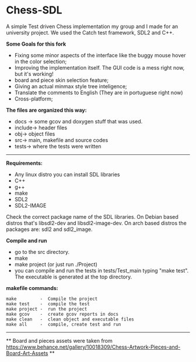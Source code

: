 # Chess-SDL

A simple Test driven Chess implementation my group and I made for an university project.
We used the Catch test framework, SDL2 and C++.

**Some Goals for this fork**

* Fixing some minor aspects of the interface like the buggy mouse hover in the color selection;
* Improving the implementation itself. The GUI code is a mess right now, but it's working!
* board and piece skin selection feature;
* Giving an actual minmax style tree inteligence;
* Translate the comments to English (They are in portuguese right now)
* Cross-platform;

**The files are organized this way:**

*	docs -> some gcov and doxygen stuff that was used.
*	include-> header files
*	obj-> object files
*	src-> main, makefile and source codes
*   tests-> where the tests were written

-----------

**Requirements:**
	
* Any linux distro you can install SDL libraries
* C++
* g++
* make
* SDL2
* SDL2-IMAGE
 
Check the correct package name of the SDL libraries. On Debian based distros that's libsdl2-dev and libsdl2-image-dev. On arch based distros the packages are: sdl2 and sdl2_image.

**Compile and run**
	
* go to the src directory.
* make
* make project (or just run ./Project)
* you can compile and run the tests in tests/Test_main typing "make test". The executable is generated at the top directory.

**makefile commands:**
	
	make		 -	Compile the project
    make test    -  compile the test
	make project -  run the project
	make gcov	 -	create gcov reports in docs
	make clean	 -	clean object and executable files
	make all	 -	compile, create test and run
    
-----------
** Board and pieces assets were taken from https://www.behance.net/gallery/10018309/Chess-Artwork-Pieces-and-Board-Art-Assets **
